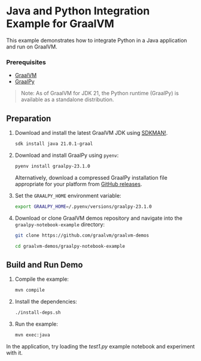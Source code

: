 # Java and Python Integration Example for GraalVM

This example demonstrates how to integrate Python in a Java application and run on GraalVM.

### Prerequisites

- [GraalVM](https://www.graalvm.org/)
- [GraalPy](https://www.graalvm.org/latest/reference-manual/python/)

>Note: As of GraalVM for JDK 21, the Python runtime (GraalPy) is available as a standalone distribution.

## Preparation

1. Download and install the latest GraalVM JDK using [SDKMAN!](https://sdkman.io/).
    ```bash
    sdk install java 21.0.1-graal
    ```
2. Download and install  GraalPy using `pyenv`:
    ```bash
    pyenv install graalpy-23.1.0
    ```
    Alternatively, download a compressed GraalPy installation file appropriate for your platform from [GitHub releases](https://github.com/oracle/graalpython/releases).

3. Set the `GRAALPY_HOME` environment variable:
    ```bash
    export GRAALPY_HOME=/.pyenv/versions/graalpy-23.1.0
    ```
2. Download or clone GraalVM demos repository and navigate into the `graalpy-notebook-example` directory:
    ```bash
    git clone https://github.com/graalvm/graalvm-demos
    ```
    ```bash
    cd graalvm-demos/graalpy-notebook-example
    ```

## Build and Run Demo

1. Compile the example:
    ```bash
    mvn compile
    ```

2. Install the dependencies:
    ```bash
    ./install-deps.sh
    ```

3. Run the example:
    ```bash
    mvn exec:java
    ```

In the application, try loading the _test1.py_ example notebook and experiment with it.
